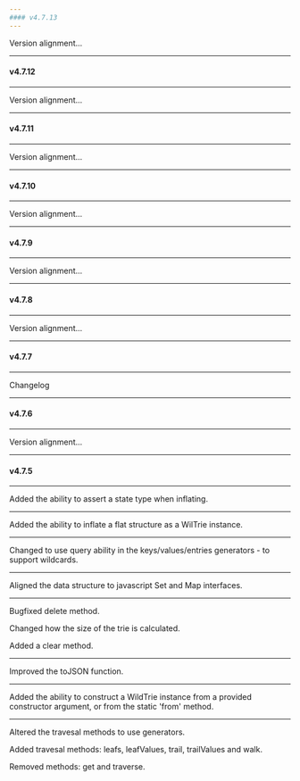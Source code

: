 ```yaml
---
#### v4.7.13
---
```


Version alignment...

---
#### v4.7.12
---

Version alignment...

---
#### v4.7.11
---

Version alignment...

---
#### v4.7.10
---

Version alignment...

---
#### v4.7.9
---

Version alignment...

---
#### v4.7.8
---

Version alignment...

---
#### v4.7.7
---

Changelog

---
#### v4.7.6
---

Version alignment...

---
#### v4.7.5
---

Added the ability to assert a state type when inflating.

---

Added the ability to inflate a flat structure as a WilTrie instance.

---

Changed to use query ability in the keys/values/entries generators - to support wildcards.

---

Aligned the data structure to javascript Set and Map interfaces.

---

Bugfixed delete method.

Changed how the size of the trie is calculated.

Added a clear method.

---

Improved the toJSON function.

---

Added the ability to construct a WildTrie instance from a provided constructor argument, or from the static 'from' method.

---

Altered the travesal methods to use generators.

Added travesal methods: leafs, leafValues, trail, trailValues and walk.

Removed methods: get and traverse.
